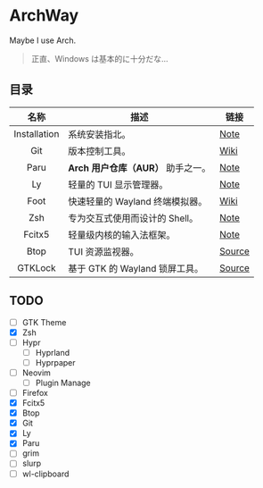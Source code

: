 # ArchWay

Maybe I use Arch.

> 正直、Windows は基本的に十分だな…

## 目录

<!-- Fallback route: Note > Wiki > Source(GitHub etc.) > Package/AUR -->

| 名称 | 描述 | 链接 |
|:-:|-|-|
| Installation | 系统安装指北。 | [Note](note/installation.md) |
| Git | 版本控制工具。 | [Wiki](https://wiki.archlinux.org/title/Git) |
| Paru | **Arch 用户仓库（AUR）** 助手之一。 | [Note](note/paru.md) |
| Ly | 轻量的 TUI 显示管理器。 | [Note](note/ly.md) |
| Foot | 快速轻量的 Wayland 终端模拟器。 | [Wiki](https://wiki.archlinux.org/title/Foot) |
| Zsh | 专为交互式使用而设计的 Shell。 | [Note](note/zsh.md) |
| Fcitx5 | 轻量级内核的输入法框架。 | [Note](note/fcitx5.md) |
| Btop | TUI 资源监视器。 | [Source](https://github.com/aristocratos/btop) |
| GTKLock | 基于 GTK 的 Wayland 锁屏工具。 | [Source](https://github.com/jovanlanik/gtklock) |

## TODO

- [ ] GTK Theme
- [x] Zsh
- [ ] Hypr
    - [ ] Hyprland
    - [ ] Hyprpaper
- [ ] Neovim
    - [ ] Plugin Manage
- [ ] Firefox
- [x] Fcitx5
- [x] Btop
- [x] Git
- [x] Ly
- [x] Paru
- [ ] grim
- [ ] slurp
- [ ] wl-clipboard
